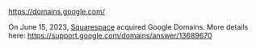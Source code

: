 https://domains.google.com/

On June 15, 2023, [Squarespace](https://domains.squarespace.com/) acquired Google Domains. More details here: https://support.google.com/domains/answer/13689670